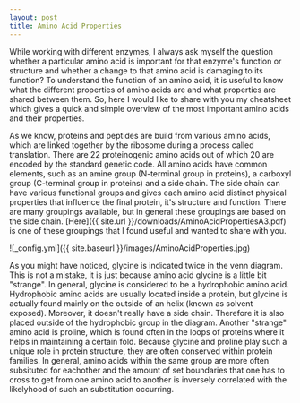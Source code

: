 ```yaml
---
layout: post
title: Amino Acid Properties
---
```


While working with different enzymes, I always ask myself the question whether a particular amino acid is important for that enzyme's function or structure and whether a change to that amino acid is damaging to its function? To understand the function of an amino acid, it is useful to know what the different properties of amino acids are and what properties are shared between them. So, here I would like to share with you my cheatsheet which gives a quick and simple overview of the most important amino acids and their properties. 

As we know, proteins and peptides are build from various amino acids, which are linked together by the ribosome during a process called translation. There are 22 proteinogenic amino acids out of which 20 are encoded by the standard genetic code. All amino acids have common elements, such as an amine group (N-terminal group in proteins), a carboxyl group (C-terminal group in proteins) and a side chain. The side chain can have various functional groups and gives each amino acid distinct physical properties that influence the final protein, it's structure and function. There are many groupings available, but in general these groupings are based on the side chain. [Here]({{ site.url }}/downloads/AminoAcidPropertiesA3.pdf) is one of these groupings that I found useful and wanted to share with you. 

![_config.yml]({{ site.baseurl }}/images/AminoAcidProperties.jpg)

As you might have noticed, glycine is indicated twice in the venn diagram. This is not a mistake, it is just because amino acid glycine is a little bit "strange". In general, glycine is considered to be a hydrophobic amino acid. Hydrophobic amino acids are usually located inside a protein, but glycine is actually found mainly on the outside of an helix (known as solvent exposed). Moreover, it doesn't really have a side chain. Therefore it is also placed outside of the hydrophobic group in the diagram. Another "strange" amino acid is proline, which is found often in the loops of proteins where it helps in maintaining a certain fold. Because glycine and proline play such a unique role in protein structure, they are often conserved within protein families. In general, amino acids within the same group are more often subsituted for eachother and the amount of set boundaries that one has to cross to get from one amino acid to another is inversely correlated with the likelyhood of such an substitution occurring.
